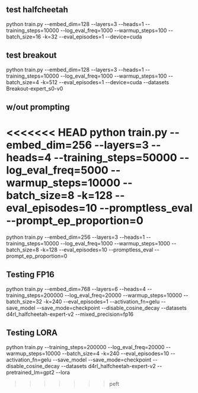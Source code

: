 ## test halfcheetah
python train.py --embed_dim=128 --layers=3 --heads=1 --training_steps=10000 --log_eval_freq=1000 --warmup_steps=100 --batch_size=16 -k=32 --eval_episodes=1 --device=cuda

## test breakout
python train.py --embed_dim=128 --layers=3 --heads=1 --training_steps=10000 --log_eval_freq=1000 --warmup_steps=100 --batch_size=4 -k=512 --eval_episodes=1 --device=cuda --datasets Breakout-expert_s0-v0

## w/out prompting
<<<<<<< HEAD
python train.py --embed_dim=256 --layers=3 --heads=4 --training_steps=50000 --log_eval_freq=5000 --warmup_steps=10000 --batch_size=8 -k=128 --eval_episodes=10 --promptless_eval --prompt_ep_proportion=0
=======
python train.py --embed_dim=256 --layers=3 --heads=1 --training_steps=10000 --log_eval_freq=1000 --warmup_steps=1000 --batch_size=8 -k=128 --eval_episodes=10 --promptless_eval --prompt_ep_proportion=0

## Testing FP16
python train.py --embed_dim=768 --layers=6 --heads=4 --training_steps=200000 --log_eval_freq=20000 --warmup_steps=10000 --batch_size=32 -k=240 --eval_episodes=1 --activation_fn=gelu --save_model --save_mode=checkpoint --disable_cosine_decay --datasets d4rl_halfcheetah-expert-v2 --mixed_precision=fp16

## Testing LORA
python train.py --training_steps=200000 --log_eval_freq=20000 --warmup_steps=10000 --batch_size=4 -k=240 --eval_episodes=10 --activation_fn=gelu --save_model --save_mode=checkpoint --disable_cosine_decay --datasets d4rl_halfcheetah-expert-v2 --pretrained_lm=gpt2 --lora
>>>>>>> peft
